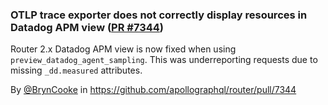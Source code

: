 ### OTLP trace exporter does not correctly display resources in Datadog APM view ([PR #7344](https://github.com/apollographql/router/pull/7344))

Router 2.x Datadog APM view is now fixed when using `preview_datadog_agent_sampling`. This was underreporting requests due to missing `_dd.measured` attributes.

By [@BrynCooke](https://github.com/BrynCooke) in https://github.com/apollographql/router/pull/7344